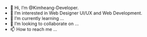 - 👋 Hi, I’m @Kimheang-Developer.
- 👀 I’m interested in Web Designer UI/UX and Web Development.
- 🌱 I’m currently learning ...
- 💞️ I’m looking to collaborate on ...
- 📫 How to reach me ...

<!---
Kimheang-Developer/Kimheang-Developer is a ✨ special ✨ repository because its `README.md` (this file) appears on your GitHub profile.
You can click the Preview link to take a look at your changes.
--->
